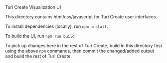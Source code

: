 Turi Create Visualization UI

This directory contains html/css/javascript for Turi Create user interfaces.

To install dependencies (locally), run `npm install`.

To build the UI, run `npm run build`.

To pick up changes here in the rest of Turi Create, build in this directory first using the above `npm` commands, then commit the changed/added output and build the rest of Turi Create.
